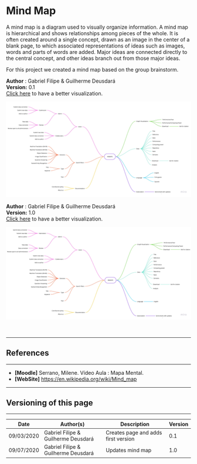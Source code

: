 # Mind Map

A mind map is a diagram used to visually organize information. A mind map is hierarchical and shows relationships among pieces of the whole. It is often created around a single concept, drawn as an image in the center of a blank page, to which associated representations of ideas such as images, words and parts of words are added. Major ideas are connected directly to the central concept, and other ideas branch out from those major ideas.

For this project we created a mind map based on the group brainstorm.

**Author** : Gabriel Filipe & Guilherme Deusdará</br>
**Version:** 0.1 </br>
[Click here](https://ibb.co/MVsWJkN) to have a better visualization. </br>

![Gabriel Filipe & Guilherme Deusdará](./images/mind_map_v0.jpg)

**Author** : Gabriel Filipe & Guilherme Deusdará</br>
**Version:** 1.0</br>
[Click here](https://ibb.co/qrD4zBh) to have a better visualization. </br>

![Gabriel Filipe & Guilherme Deusdará](./images/mind_map_v1.jpg)

<br>

---
## References
---
- **[Moodle]** Serrano, Milene. Vídeo Aula : Mapa Mental.
- **[WebSite]** <a href="dt">https://en.wikipedia.org/wiki/Mind_map</a>

***
## Versioning of this page
---

| Date | Author(s) | Description | Version |
|------|-------|-----------|--------|
| 09/03/2020 | Gabriel Filipe & Guilherme Deusdará | Creates page and adds first version | 0.1 |
| 09/07/2020 | Gabriel Filipe & Guilherme Deusdará | Updates mind map | 1.0 |
